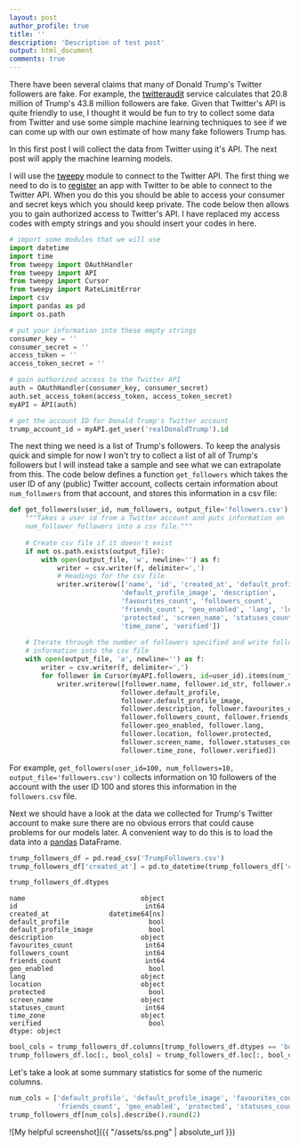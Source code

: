 ```yaml
---
layout: post
author_profile: true
title: ''
description: 'Description of test post'
output: html_document
comments: true
---
```



There have been several claims that many of Donald Trump's Twitter followers are fake. For example, the <a href="https://www.twitteraudit.com/realdonaldtrump"  style="color: rgb(0,0,0)">twitteraudit</a> service calculates that 20.8 million of Trump's 43.8 million followers are fake. Given that Twitter's API is quite friendly to use, I thought it would be fun to try to collect some data from Twitter and use some simple machine learning techniques to see if we can come up with our own estimate of how many fake followers Trump has.

In this first post I will collect the data from Twitter using it's API. The next post will apply the machine learning models.

I will use the <a href="https://www.tweepy.org"  style="color: rgb(0,0,0)">tweepy</a> module to connect to the Twitter API. The first thing we need to do is to <a href="https://apps.twitter.com/" style="color: rgb(0,0,0)">register</a> an app with Twitter to be able to connect to the Twitter API. When you do this you should be able to access your consumer and secret keys which you should keep private. The code below then allows you to gain authorized  access to Twitter's API. I have replaced my access codes with empty strings and you should insert your codes in here.


```python
# import some modules that we will use
import datetime
import time
from tweepy import OAuthHandler
from tweepy import API
from tweepy import Cursor
from tweepy import RateLimitError
import csv
import pandas as pd
import os.path

# put your information into these empty strings
consumer_key = ''
consumer_secret = '' 
access_token = ''
access_token_secret = ''

# gain authorized access to the Twitter API
auth = OAuthHandler(consumer_key, consumer_secret)
auth.set_access_token(access_token, access_token_secret)
myAPI = API(auth)

# get the account ID for Donald Trump's Twitter account
trump_account_id = myAPI.get_user('realDonaldTrump').id
```

The next thing we need is a list of Trump's followers. To keep the analysis quick and simple for now I won't try to collect a list of all of Trump's followers but I will instead take a sample and see what we can extrapolate from this. The code below defines a function ``get_followers`` which takes the user ID of any (public) Twitter account, collects certain information about ``num_followers`` from that account, and stores this information in a csv file:


```python
def get_followers(user_id, num_followers, output_file='followers.csv'):
    """Takes a user id from a Twitter account and puts information on 
    num_follower followers into a csv file."""
    
    # Create csv file if it doesn't exist
    if not os.path.exists(output_file):    
        with open(output_file, 'w', newline='') as f:
            writer = csv.writer(f, delimiter=',')
            # Headings for the csv file
            writer.writerow(['name', 'id', 'created_at', 'default_profile',
                            'default_profile_image', 'description', 
                            'favourites_count', 'followers_count', 
                            'friends_count', 'geo_enabled', 'lang', 'location', 
                            'protected', 'screen_name', 'statuses_count', 
                            'time_zone', 'verified'])
    
    # Iterate through the number of followers specified and write follower 
    # information into the csv file
    with open(output_file, 'a', newline='') as f:
        writer = csv.writer(f, delimiter=',')
        for follower in Cursor(myAPI.followers, id=user_id).items(num_followers):
            writer.writerow([follower.name, follower.id_str, follower.created_at,
                            follower.default_profile, 
                            follower.default_profile_image, 
                            follower.description, follower.favourites_count,
                            follower.followers_count, follower.friends_count,
                            follower.geo_enabled, follower.lang, 
                            follower.location, follower.protected, 
                            follower.screen_name, follower.statuses_count, 
                            follower.time_zone, follower.verified])
```

For example, ``get_followers(user_id=100, num_followers=10, output_file='followers.csv')`` collects information on 10 followers of the account with the user ID 100 and stores this information in the ``followers.csv`` file. 

Next we should have a look at the data we collected for Trump's Twitter account  to make sure there are no obvious errors that could cause problems for our models later. A convenient way to do this is to load the data into a [pandas](https://pandas.pydata.org/pandas-docs/stable/index.html) DataFrame.


```python
trump_followers_df = pd.read_csv('TrumpFollowers.csv')
trump_followers_df['created_at'] = pd.to_datetime(trump_followers_df['created_at'])

trump_followers_df.dtypes
```




    name                             object
    id                                int64
    created_at               datetime64[ns]
    default_profile                    bool
    default_profile_image              bool
    description                      object
    favourites_count                  int64
    followers_count                   int64
    friends_count                     int64
    geo_enabled                        bool
    lang                             object
    location                         object
    protected                          bool
    screen_name                      object
    statuses_count                    int64
    time_zone                        object
    verified                           bool
    dtype: object




```python
bool_cols = trump_followers_df.columns[trump_followers_df.dtypes == 'bool']
trump_followers_df.loc[:, bool_cols] = trump_followers_df.loc[:, bool_cols].astype(int)
```

Let's take a look at some summary statistics for some of the numeric columns.


```python
num_cols = ['default_profile', 'default_profile_image', 'favourites_count', 'followers_count', 
            'friends_count', 'geo_enabled', 'protected', 'statuses_count', 'verified']
trump_followers_df[num_cols].describe().round(2)
```

![My helpful screenshot]({{ "/assets/ss.png" | absolute_url }})
